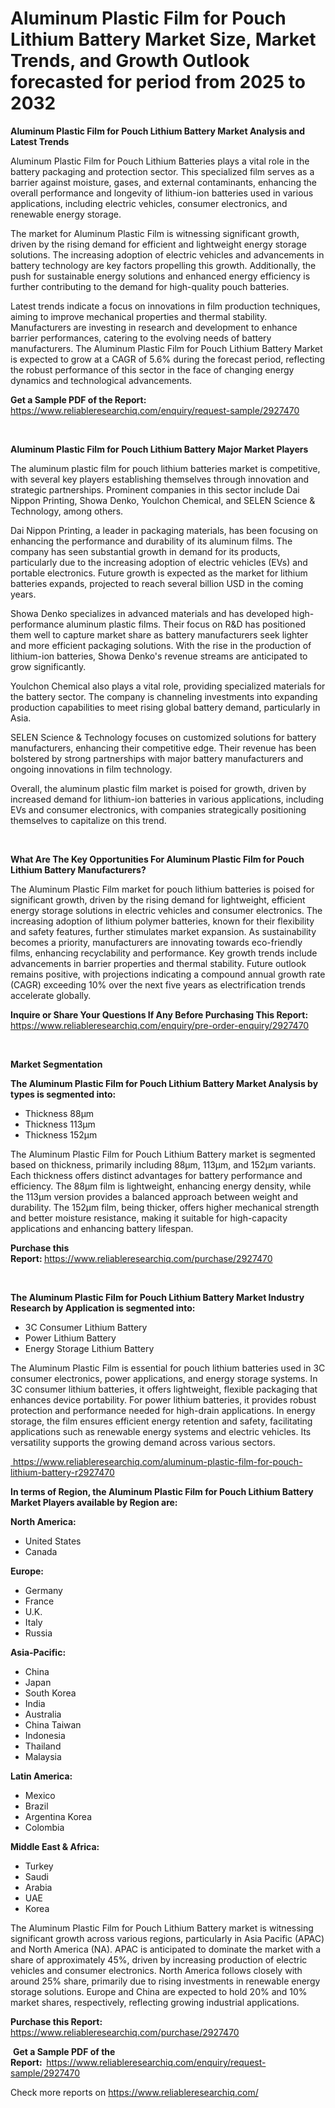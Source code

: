 <p><h1>Aluminum Plastic Film for Pouch Lithium Battery Market Size, Market Trends, and Growth Outlook forecasted for period from 2025 to 2032</h1></p><p><strong>Aluminum Plastic Film for Pouch Lithium Battery Market Analysis and Latest Trends</strong></p>
<p><p>Aluminum Plastic Film for Pouch Lithium Batteries plays a vital role in the battery packaging and protection sector. This specialized film serves as a barrier against moisture, gases, and external contaminants, enhancing the overall performance and longevity of lithium-ion batteries used in various applications, including electric vehicles, consumer electronics, and renewable energy storage.</p><p>The market for Aluminum Plastic Film is witnessing significant growth, driven by the rising demand for efficient and lightweight energy storage solutions. The increasing adoption of electric vehicles and advancements in battery technology are key factors propelling this growth. Additionally, the push for sustainable energy solutions and enhanced energy efficiency is further contributing to the demand for high-quality pouch batteries.</p><p>Latest trends indicate a focus on innovations in film production techniques, aiming to improve mechanical properties and thermal stability. Manufacturers are investing in research and development to enhance barrier performances, catering to the evolving needs of battery manufacturers. The Aluminum Plastic Film for Pouch Lithium Battery Market is expected to grow at a CAGR of 5.6% during the forecast period, reflecting the robust performance of this sector in the face of changing energy dynamics and technological advancements.</p></p>
<p><strong>Get a Sample PDF of the Report:&nbsp;</strong> <a href="https://www.reliableresearchiq.com/enquiry/request-sample/2927470?utm_campaign=2797&utm_medium=2&utm_source=Github&utm_content=ia&utm_term=12032025&utm_id=aluminum-plastic-film-for-pouch-lithium-battery">https://www.reliableresearchiq.com/enquiry/request-sample/2927470</a></p>
<p>&nbsp;</p>
<p><strong>Aluminum Plastic Film for Pouch Lithium Battery Major Market Players</strong></p>
<p><p>The aluminum plastic film for pouch lithium batteries market is competitive, with several key players establishing themselves through innovation and strategic partnerships. Prominent companies in this sector include Dai Nippon Printing, Showa Denko, Youlchon Chemical, and SELEN Science & Technology, among others.</p><p>Dai Nippon Printing, a leader in packaging materials, has been focusing on enhancing the performance and durability of its aluminum films. The company has seen substantial growth in demand for its products, particularly due to the increasing adoption of electric vehicles (EVs) and portable electronics. Future growth is expected as the market for lithium batteries expands, projected to reach several billion USD in the coming years.</p><p>Showa Denko specializes in advanced materials and has developed high-performance aluminum plastic films. Their focus on R&D has positioned them well to capture market share as battery manufacturers seek lighter and more efficient packaging solutions. With the rise in the production of lithium-ion batteries, Showa Denko's revenue streams are anticipated to grow significantly.</p><p>Youlchon Chemical also plays a vital role, providing specialized materials for the battery sector. The company is channeling investments into expanding production capabilities to meet rising global battery demand, particularly in Asia.</p><p>SELEN Science & Technology focuses on customized solutions for battery manufacturers, enhancing their competitive edge. Their revenue has been bolstered by strong partnerships with major battery manufacturers and ongoing innovations in film technology.</p><p>Overall, the aluminum plastic film market is poised for growth, driven by increased demand for lithium-ion batteries in various applications, including EVs and consumer electronics, with companies strategically positioning themselves to capitalize on this trend.</p></p>
<p>&nbsp;</p>
<p><strong>What Are The Key Opportunities For Aluminum Plastic Film for Pouch Lithium Battery Manufacturers?</strong></p>
<p><p>The Aluminum Plastic Film market for pouch lithium batteries is poised for significant growth, driven by the rising demand for lightweight, efficient energy storage solutions in electric vehicles and consumer electronics. The increasing adoption of lithium polymer batteries, known for their flexibility and safety features, further stimulates market expansion. As sustainability becomes a priority, manufacturers are innovating towards eco-friendly films, enhancing recyclability and performance. Key growth trends include advancements in barrier properties and thermal stability. Future outlook remains positive, with projections indicating a compound annual growth rate (CAGR) exceeding 10% over the next five years as electrification trends accelerate globally.</p></p>
<p><strong>Inquire or Share Your Questions If Any Before Purchasing This Report:</strong> <a href="https://www.reliableresearchiq.com/enquiry/pre-order-enquiry/2927470?utm_campaign=2797&utm_medium=2&utm_source=Github&utm_content=ia&utm_term=12032025&utm_id=aluminum-plastic-film-for-pouch-lithium-battery">https://www.reliableresearchiq.com/enquiry/pre-order-enquiry/2927470</a></p>
<p>&nbsp;</p>
<p><strong>Market Segmentation</strong></p>
<p><strong>The Aluminum Plastic Film for Pouch Lithium Battery Market Analysis by types is segmented into:</strong></p>
<p><ul><li>Thickness 88μm</li><li>Thickness 113μm</li><li>Thickness 152μm</li></ul></p>
<p><p>The Aluminum Plastic Film for Pouch Lithium Battery market is segmented based on thickness, primarily including 88μm, 113μm, and 152μm variants. Each thickness offers distinct advantages for battery performance and efficiency. The 88μm film is lightweight, enhancing energy density, while the 113μm version provides a balanced approach between weight and durability. The 152μm film, being thicker, offers higher mechanical strength and better moisture resistance, making it suitable for high-capacity applications and enhancing battery lifespan.</p></p>
<p><strong>Purchase this Report:&nbsp;</strong><a href="https://www.reliableresearchiq.com/purchase/2927470?utm_campaign=2797&utm_medium=2&utm_source=Github&utm_content=ia&utm_term=12032025&utm_id=aluminum-plastic-film-for-pouch-lithium-battery">https://www.reliableresearchiq.com/purchase/2927470</a></p>
<p>&nbsp;</p>
<p><strong>The Aluminum Plastic Film for Pouch Lithium Battery Market Industry Research by Application is segmented into:</strong></p>
<p><ul><li>3C Consumer Lithium Battery</li><li>Power Lithium Battery</li><li>Energy Storage Lithium Battery</li></ul></p>
<p><p>The Aluminum Plastic Film is essential for pouch lithium batteries used in 3C consumer electronics, power applications, and energy storage systems. In 3C consumer lithium batteries, it offers lightweight, flexible packaging that enhances device portability. For power lithium batteries, it provides robust protection and performance needed for high-drain applications. In energy storage, the film ensures efficient energy retention and safety, facilitating applications such as renewable energy systems and electric vehicles. Its versatility supports the growing demand across various sectors.</p></p>
<p><a href="https://www.reliableresearchiq.com/aluminum-plastic-film-for-pouch-lithium-battery-r2927470?utm_campaign=2797&utm_medium=2&utm_source=Github&utm_content=ia&utm_term=12032025&utm_id=aluminum-plastic-film-for-pouch-lithium-battery">&nbsp;https://www.reliableresearchiq.com/aluminum-plastic-film-for-pouch-lithium-battery-r2927470</a></p>
<p><strong>In terms of Region, the Aluminum Plastic Film for Pouch Lithium Battery Market Players available by Region are:</strong></p>
<p>
    <p> <strong> North America: </strong>
        <ul>
            <li>United States</li>
            <li>Canada</li>
        </ul>
        </p> 
    <p> <strong> Europe: </strong>
        <ul>
            <li>Germany</li>
            <li>France</li>
            <li>U.K.</li>
            <li>Italy</li>
            <li>Russia</li>
        </ul>
        </p> 
    <p> <strong> Asia-Pacific: </strong>
        <ul>
            <li>China</li>
            <li>Japan</li>
            <li>South Korea</li>
            <li>India</li>
            <li>Australia</li>
            <li>China Taiwan</li>
            <li>Indonesia</li>
            <li>Thailand</li>
            <li>Malaysia</li>
        </ul>
        </p> 
    <p> <strong> Latin America: </strong>
        <ul>
            <li>Mexico</li>
            <li>Brazil</li>
            <li>Argentina Korea</li>
            <li>Colombia</li>
        </ul>
        </p> 
    <p> <strong> Middle East & Africa: </strong>
        <ul>
            <li>Turkey</li>
            <li>Saudi</li>
            <li>Arabia</li>
            <li>UAE</li>
            <li>Korea</li>
        </ul>
    </p>
    </p>
<p><p>The Aluminum Plastic Film for Pouch Lithium Battery market is witnessing significant growth across various regions, particularly in Asia Pacific (APAC) and North America (NA). APAC is anticipated to dominate the market with a share of approximately 45%, driven by increasing production of electric vehicles and consumer electronics. North America follows closely with around 25% share, primarily due to rising investments in renewable energy storage solutions. Europe and China are expected to hold 20% and 10% market shares, respectively, reflecting growing industrial applications.</p></p>
<p><strong>Purchase this Report: </strong><a href="https://www.reliableresearchiq.com/purchase/2927470?utm_campaign=2797&utm_medium=2&utm_source=Github&utm_content=ia&utm_term=12032025&utm_id=aluminum-plastic-film-for-pouch-lithium-battery">https://www.reliableresearchiq.com/purchase/2927470</a></p>
<p>&nbsp;<strong>Get a Sample PDF of the Report:&nbsp;&nbsp;</strong><a href="https://www.reliableresearchiq.com/enquiry/request-sample/2927470?utm_campaign=2797&utm_medium=2&utm_source=Github&utm_content=ia&utm_term=12032025&utm_id=aluminum-plastic-film-for-pouch-lithium-battery">https://www.reliableresearchiq.com/enquiry/request-sample/2927470</a></p>
<p><strong></strong></p>
<p>Check more reports on <a href="https://www.reliableresearchiq.com/?utm_campaign=2797&utm_medium=2&utm_source=Github&utm_content=ia&utm_term=12032025&utm_id=aluminum-plastic-film-for-pouch-lithium-battery">https://www.reliableresearchiq.com/</a></p>